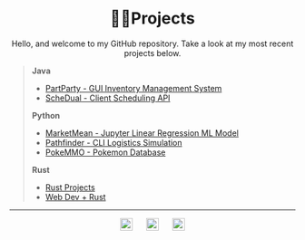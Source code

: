 <h1 align="center">🧑‍💻Projects</h1>

<p align="center">Hello, and welcome to my GitHub repository. Take a look at my most recent projects below.</p>

>
> <b>Java</b>
>   - [PartParty - GUI Inventory Management System](https://github.com/nuiben/PartParty)
>   - [ScheDual - Client Scheduling API](https://github.com/nuiben/ScheDual)
> 
> <b>Python</b>
>   - [MarketMean - Jupyter Linear Regression ML Model](https://github.com/nuiben/marketmean)
>   - [Pathfinder - CLI Logistics Simulation](https://github.com/nuiben/pathfinder)
>   - [PokeMMO - Pokemon Database](https://github.com/nuiben/pokemmo)
> 
> <b>Rust</b>
>   - [Rust Projects](https://github.com/nuiben/rust)
>   - [Web Dev + Rust](https://github.com/nuiben/rust_web)
---

<div align="center">
  <a href="https://www.linkedin.com/in/benjamingp/"><img align="center" alt="BenPorter | LinkedIn" width="22px" src="https://cdn.jsdelivr.net/npm/simple-icons@v3/icons/linkedin.svg"></a>
  <span>&nbsp;&nbsp;&nbsp;&nbsp;</span>
  <a href="https://twitter.com/benp0rter"><img align="center" alt="BenPorter | Twitter" width="22px" src="https://cdn.jsdelivr.net/npm/simple-icons@v3/icons/twitter.svg"></a>
  <span>&nbsp;&nbsp;&nbsp;&nbsp;</span>
  <a href="https://bento.me/ben-porter"><img align="center" alt="BenPorter | Bento" width="22px" src="https://cdn.jsdelivr.net/npm/simple-icons@v9/icons/bento.svg"></a>
</div>
